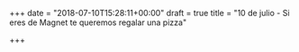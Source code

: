 +++
date = "2018-07-10T15:28:11+00:00"
draft = true
title = "10 de julio - Si eres de Magnet te queremos regalar una pizza"

+++

